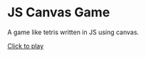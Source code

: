 # JS Canvas Game
A game like tetris written in JS using canvas.

[Click to play](https://tterpi.github.io/JSCanvasGame/jsgame.html)
